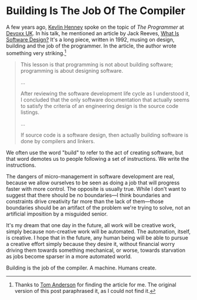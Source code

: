 # Building Is The Job Of The Compiler

A few years ago, [Kevlin Henney][@KevlinHenney] spoke on the topic of *The Programmer* at [Devoxx UK][]. In his talk, he mentioned an article by Jack Reeves, [What Is Software Design?][] It's a long piece, written in 1992, musing on design, building and the job of the programmer. In the article, the author wrote something very striking.[^Thanks to @tomwhoscontrary]

> This lesson is that programming is not about building software; programming is about designing software.
>
> ...
>
> After reviewing the software development life cycle as I understood it, I concluded that the only software documentation that actually seems to satisfy the criteria of an engineering design is the source code listings.
>
> ...
>
> If source code is a software design, then actually building software is done by compilers and linkers.

We often use the word "build" to refer to the act of creating software, but that word demotes us to people following a set of instructions. We write the instructions.

The dangers of micro-management in software development are real, because we allow ourselves to be seen as doing a job that will progress faster with more control. The opposite is usually true. While I don't want to suggest that there should be no boundaries—I think boundaries and constraints drive creativity far more than the lack of them—those boundaries should be an artifact of the problem we're trying to solve, not an artificial imposition by a misguided senior.

It's my dream that one day in the future, all work will be creative work, simply because non-creative work will be automated. The automation, itself, is creative. I hope that in the future, any human being will be able to pursue a creative effort simply because they desire it, without financial worry driving them towards something mechanical, or worse, towards starvation as jobs become sparser in a more automated world.

Building is the job of the compiler. A machine. Humans create.

[^Thanks to @tomwhoscontrary]: Thanks to [Tom Anderson][@tomwhoscontrary] for finding the article for me. The original version of this post paraphrased it, as I could not find it.

[What Is Software Design?]: http://www.bleading-edge.com/Publications/C++Journal/Cpjour2.htm
[@KevlinHenney]: https://twitter.com/KevlinHenney
[@tomwhoscontrary]: https://twitter.com/tomwhoscontrary
[Devoxx UK]: http://www.devoxx.co.uk/
